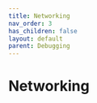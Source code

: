 ```yaml
---
title: Networking
nav_order: 3
has_children: false
layout: default
parent: Debugging
---
```


# Networking